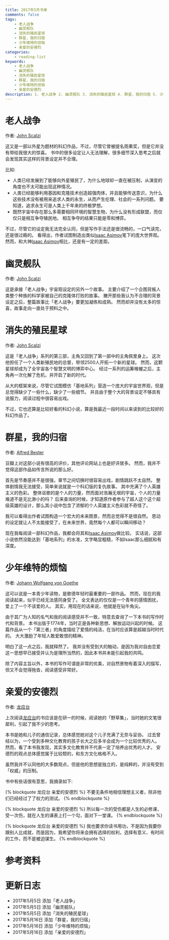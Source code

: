 ```yaml
---
title: 2017年5月书单
comments: false
tags:
    - 老人战争
    - 幽灵舰队
    - 消失的殖民星球
    - 群星，我的归宿
    - 少年维特的烦恼
    - 亲爱的安德烈
categories:
    - reading-list
keywords:
    - 老人战争
    - 幽灵舰队
    - 消失的殖民星球
    - 群星，我的归宿
    - 少年维特的烦恼
    - 亲爱的安德烈
description: 1. 老人战争 2. 幽灵舰队 3. 消失的殖民星球 4. 群星，我的归宿 5. 少年维特的烦恼 6. 亲爱的安德烈
---
```


# 老人战争

作者: [John Scalzi][]

这又是一部以外星为题材的科幻作品，不过，尽管它曾被提名雨果奖，但是它并没有带给我很大的惊喜。
书中的很多设定让人无法理解，很多细节深入思考之后就会发现其实这样的背景设定并不合理。

比如:

- 人类已经发展到了能够向外星殖民了，为什么地球却一直在被压制，从演变的角度也不太可能出现这种情况。
- 人类已经能够利用基因和克隆技术创造超强肉体，并且能够传送意识，为什么这些技术没有被用来追求人类的永生，从而产生伦理、社会的一系列问题。
要知道，追求永生可是人类上千年来的终极梦想。
- 既然宇宙中存在那么多需要相同环境的智慧生物，为什么没有形成联盟，而仅仅只是相互争夺殖民地。
相互争夺的结果只能是零和博弈。


不过，尽管它的设定我无法完全认同，但是写作手法还是很流畅的，一口气读完，还是很过瘾的。
看得出，作者试图制造出类似[Isaac Asimov][]笔下的庞大世界观。
然而，和大神[Isaac Asimov][]相比，还是有一定的差距。

# 幽灵舰队

作者: [John Scalzi][]

这是承接「老人战争」宇宙观设定的另外一个故事。
主要介绍了一个企图背叛人类整个种族的科学家被自己的克隆体打败的故事。
撇开那些我认为不合理的背景设定之后，整篇故事比「老人战争」要更加凝练和成熟。
然而却并没有太多的惊喜，故事走向一直处于预料之中。


# 消失的殖民星球

作者: [John Scalzi][]

这是「老人战争」系列的第三部，主角又回到了第一部中的主角佩里身上。
这次他担任了一个人类新殖民地的总督，带领2500人开拓一个新的星球。
然而，这颗星球却成为了全宇宙各个智慧文明的博弈中心。
经过一系列的运筹帷幄之后，主角再一次化解了危机，并开启了新的时代。

从大的框架来说，尽管它试图模仿「基地系列」营造一个庞大的宇宙世界观，但是总觉得缺少了一些什么，缺少了一些细节。
并且由于整个大的背景设定不够具有说服力，阅读过程中很容易出戏。

不过，它也还算是比较好看的科幻小说，算是我最近一段时间以来读到的比较好的科幻作品了。

# 群星，我的归宿

作者: [Alfred Bester][]

豆瓣上对这部小说有很高的评价，其他评论网站上也是好评居多。
然而，我并不觉得这部作品如传言所说的那么好。

首先是节奏感并不是很强，章节之间切换时很容易出戏，剧情跳跃不太自然。
整体剧情我无法接受，简单来说就是一个科幻版的复仇故事。
其中充满了个人英雄主义的色彩。
整体讴歌的是个人的力量，然而面对浩瀚无垠的宇宙，个人的力量难道不是无比渺小的吗？
后来查询的时候，才知道原作者参与了超人这个这个超级英雄的设计，那么其小说中包含了浓郁的个人英雄主义色彩就不奇怪了。

我可以看得出作者试图构造一个宏大的未来图景，然而总觉得不是很自然。
思动的设定就让人不太能接受了，在未来世界，竟然每个人都可以瞬间移动？

现在我每阅读一部科幻作品，我都会将其和[Isaac Asimov][]做比较。
实话说，这部小说依然没能达到「基地系列」的水准，文字略显粗糙，不如Isaac那么细腻和有深度。


# 少年维特的烦恼

作者: [Johann Wolfgang von Goethe][]

这可以说是一本青少年读物，是歌德年轻时最重要的一部作品。
然而，现在的我阅读起来，似乎已经无法感同身受了。
全文表达的仅仅是一个青年的感情困扰，爱上了一个不该爱的人。
其实，用现在的话来说，他就是在钻牛角尖。

由于其广为人知的名气和我的阅读感受并不一致，特意去查询了一下本书的写作时代和背景。
本书出版于1774年，当时正是各种新思想、解放运动兴起的时候。
这篇作品从一个「第三者」的角度描绘了爱情的纯洁，在当时应该算是超越当时时代的。
大大激励了年轻人敢爱敢恨的精神。

明白了这一点之后，我就释然了。
我并没有受到大的触动，是因为我对自由恋爱这一思想早已接受并认为是理所当然的，因此本书并未能引起我的共鸣。

除了内容主旨以外，本书的写作可谓是非常的优美，对自然景物有着深入的描写，但又不会觉得拖沓，阅读感受非常好。


# 亲爱的安德烈

作者: [龙应台][]

上次阅读[龙应台][]的书应该是在研一的时候，阅读她的「野草集」，当时她的文笔很犀利，引起了我不少的思考。

本书是她和儿子的通信记录，总体感觉她对这个儿子充满了无奈与妥协。
过去曾经以为，一个受到多种文化教育的孩子长大之后多半会成为一个比较优秀的人。
然而，看了本书我发现，其实多文化教育并不代表一定了培养出优秀的人才。
安德烈的观点总体感觉属于比较颓的，和东方文化格格不入。

虽然我并不认同他的大多数观点，但是他的思想是独立的，是纯粹的，并没有受到「权威」的压制。

书中有些话很有意思，我摘录如下:

{% blockquote 龙应台 亲爱的安德烈 %}
不要无条件地相信理想主义者，除非他们已经经过了了权力的测试。
{% endblockquote %}

{% blockquote 龙应台 亲爱的安德烈 %}
所以每一次的受伤都是人生的必修课，受一次伤，就在人生的课表上打一个勾，面对下一堂课。
{% endblockquote %}

{% blockquote 龙应台 亲爱的安德烈 %}
我也要求你读书用功，不是因为我要你跟别人比成就，而是因为，我希望你将来会拥有选择的权利，选择有意义、有时间的工作，而不是被迫谋生。
{% endblockquote %}


# 参考资料

# 更新日志

- 2017年5月5日 添加「老人战争」
- 2017年5月5日 添加「幽灵舰队」
- 2017年5月5日 添加「消失的殖民星球」
- 2017年5月16日 添加「群星，我的归宿」
- 2017年5月16日 添加「少年维特的烦恼」
- 2017年5月16日 添加「亲爱的安德烈」

[John Scalzi]: https://en.wikipedia.org/wiki/John_Scalzi
[Isaac Asimov]: https://en.wikipedia.org/wiki/Isaac_Asimov
[Alfred Bester]: https://en.wikipedia.org/wiki/Alfred_Bester
[Johann Wolfgang von Goethe]: https://en.wikipedia.org/wiki/Johann_Wolfgang_von_Goethe
[龙应台]: https://zh.wikipedia.org/wiki/%E9%BE%8D%E6%87%89%E5%8F%B0
